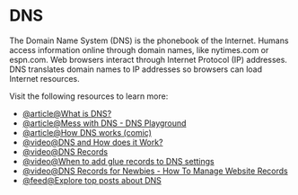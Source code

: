 # DNS

The Domain Name System (DNS) is the phonebook of the Internet. Humans access information online through domain names, like nytimes.com or espn.com. Web browsers interact through Internet Protocol (IP) addresses. DNS translates domain names to IP addresses so browsers can load Internet resources.

Visit the following resources to learn more:

- [@article@What is DNS?](https://www.cloudflare.com/en-gb/learning/dns/what-is-dns/)
- [@article@Mess with DNS - DNS Playground](https://messwithdns.net/)
- [@article@How DNS works (comic)](https://howdns.works/)
- [@video@DNS and How does it Work?](https://www.youtube.com/watch?v=Wj0od2ag5sk)
- [@video@DNS Records](https://www.youtube.com/watch?v=7lxgpKh_fRY)
- [@video@When to add glue records to DNS settings](https://www.youtube.com/watch?v=e48AyJOA9W8)
- [@video@DNS Records for Newbies - How To Manage Website Records](https://www.youtube.com/watch?v=YV5tkQYcvfg)
- [@feed@Explore top posts about DNS](https://app.daily.dev/tags/dns?ref=roadmapsh)
